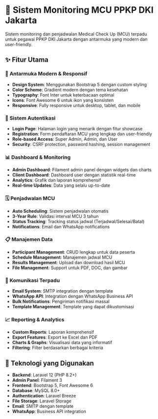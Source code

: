 # 🏥 Sistem Monitoring MCU PPKP DKI Jakarta

Sistem monitoring dan penjadwalan Medical Check Up (MCU) terpadu untuk pegawai PPKP DKI Jakarta dengan antarmuka yang modern dan user-friendly.

## ✨ **Fitur Utama**

### 🎨 **Antarmuka Modern & Responsif**
- **Design System**: Menggunakan Bootstrap 5 dengan custom styling
- **Color Scheme**: Gradient modern dengan tema kesehatan
- **Typography**: Font Inter untuk keterbacaan optimal
- **Icons**: Font Awesome 6 untuk ikon yang konsisten
- **Responsive**: Fully responsive untuk desktop, tablet, dan mobile

### 🔐 **Sistem Autentikasi**
- **Login Page**: Halaman login yang menarik dengan fitur showcase
- **Registration**: Form pendaftaran MCU yang lengkap dan user-friendly
- **Role-based Access**: Super Admin, Admin, dan User
- **Security**: CSRF protection, password hashing, session management

### 📊 **Dashboard & Monitoring**
- **Admin Dashboard**: Filament admin panel dengan widgets dan charts
- **Client Dashboard**: Dashboard user dengan statistik real-time
- **Analytics**: Grafik dan laporan komprehensif
- **Real-time Updates**: Data yang selalu up-to-date

### 🗓️ **Penjadwalan MCU**
- **Auto Scheduling**: Sistem penjadwalan otomatis
- **3-Year Rule**: Validasi interval MCU 3 tahun
- **Status Tracking**: Tracking status jadwal (Terjadwal/Selesai/Batal)
- **Notifications**: Email dan WhatsApp notifications

### 📋 **Manajemen Data**
- **Participant Management**: CRUD lengkap untuk data peserta
- **Schedule Management**: Manajemen jadwal MCU
- **Results Management**: Upload dan download hasil MCU
- **File Management**: Support untuk PDF, DOC, dan gambar

### 📧 **Komunikasi Terpadu**
- **Email System**: SMTP integration dengan template
- **WhatsApp API**: Integration dengan WhatsApp Business API
- **Bulk Notifications**: Pengiriman notifikasi massal
- **Template Management**: Template yang dapat dikustomisasi

### 📈 **Reporting & Analytics**
- **Custom Reports**: Laporan komprehensif
- **Export Features**: Export ke Excel dan PDF
- **Charts & Graphs**: Visualisasi data yang informatif
- **Filtering**: Filter berdasarkan berbagai kriteria

## 🚀 **Teknologi yang Digunakan**

- **Backend**: Laravel 12 (PHP 8.2+)
- **Admin Panel**: Filament 3
- **Frontend**: Bootstrap 5, Font Awesome 6
- **Database**: MySQL 8.0+
- **Authentication**: Laravel Breeze
- **File Storage**: Laravel Storage
- **Email**: SMTP dengan template
- **WhatsApp**: Business API integration



